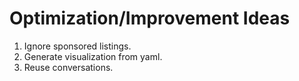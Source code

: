 # Optimization/Improvement Ideas

1. Ignore sponsored listings.
2. Generate visualization from yaml.
3. Reuse conversations.